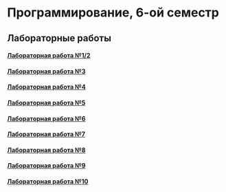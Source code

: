 # Программирование, 6-ой семестр
## Лабораторные работы
#### <a href = https://github.com/SArtemS/Lab6_1> Лабораторная работа №1/2</a>

#### <a href = https://github.com/SArtemS/Lab6_3> Лабораторная работа №3</a>

#### <a href = https://github.com/SArtemS/Lab6_4> Лабораторная работа №4</a>

#### <a href = https://github.com/SArtemS/Lab6_5> Лабораторная работа №5</a>

#### <a href = https://github.com/SArtemS/Lab6_6> Лабораторная работа №6</a>

#### <a href = https://github.com/SArtemS/Lab6_7> Лабораторная работа №7</a>

#### <a href = https://github.com/SArtemS/Lab6_8> Лабораторная работа №8</a>

#### <a href = https://github.com/SArtemS/Lab6_9> Лабораторная работа №9</a>

#### <a href = https://github.com/SArtemS/Lab6_10> Лабораторная работа №10</a>
